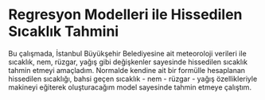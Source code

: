 # Regresyon Modelleri ile Hissedilen Sıcaklık Tahmini


Bu çalışmada,
   İstanbul Büyükşehir Belediyesine ait meteoroloji verileri ile sıcaklık, nem, rüzgar, yağış gibi değişkenler sayesinde hissedilen sıcaklık tahmin etmeyi amaçladım. Normalde kendine ait bir formülle hesaplanan hissedilen sıcaklığı, bahsi geçen sıcaklık - nem - rüzgar - yağış özellikleriyle makineyi eğiterek oluşturacağım model sayesinde tahmin etmeye çalıştım.

